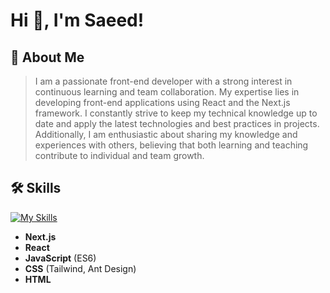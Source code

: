 # Hi 👋, I'm Saeed!

## 🚀 About Me

>I am a passionate front-end developer with a strong interest in continuous learning and team collaboration. My expertise lies in developing front-end applications using React and the Next.js framework. I constantly strive to keep my technical knowledge up to date and apply the latest technologies and best practices in projects. Additionally, I am enthusiastic about sharing my knowledge and experiences with others, believing that both learning and teaching contribute to individual and team growth.


## 🛠 Skills
[![My Skills](https://skillicons.dev/icons?i=nextjs,react,redux,mongodb,nodejs,ts,js,tailwind,css,html)](https://skillicons.dev)

- **Next.js**
- **React**
- **JavaScript** (ES6)
- **CSS** (Tailwind, Ant Design)
- **HTML**
